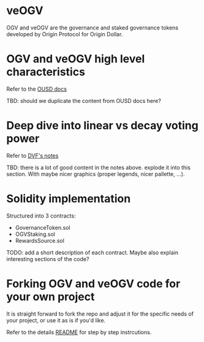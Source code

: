 # veOGV

OGV and veOGV are the governance and staked governance tokens developed by Origin Protocol for Origin Dollar.

# OGV and veOGV high level characteristics

Refer to the [OUSD docs](https://docs.ousd.com/governance/ogv-staking)

TBD: should we duplicate the content from OUSD docs here?

# Deep dive into linear vs decay voting power</h1>

Refer to [DVF's notes](https://gist.github.com/DanielVF/728326db026c3f95a4e994b286a0a147)

TBD: there is a lot of good content in the notes above. explode it into this section. With maybe nicer graphics (proper legends, nicer pallette, ...).

# Solidity implementation</h1>

Structured into 3 contracts:
  - GovernanceToken.sol
  - OGVStaking.sol
  - RewardsSource.sol

 TODO: add a short description of each contract. Maybe also explain interesting sections of the code?

# Forking OGV and veOGV code for your own project
It is straight forward to fork the repo and adjust it for the specific needs of your project, or use it as is if you'd like.

Refer to the details [README](https://github.com/OriginProtocol/veogv/blob/main/README.md) for step by step instrcutions.
